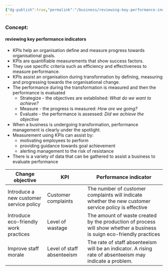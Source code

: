 ```yaml
---
{"dg-publish":true,"permalink":"/business/reviewing-key-performance-indicators/"}
---
```


### Concept:
#### reviewing key performance indicators
- KPIs help an organisation define and measure progress towards organisational goals.
- KPIs are quantifiable measurements that show success factors.
- They use specific criteria such as efficiency and effectiveness to measure performance.
- KPIs assist an organisation during transformation by defining, measuring and progressing towards  the organisational change.
-  The performance during the transformation is measured and then the performance is evaluated 
	- Strategize - the objectives are established: *What do we want to achieve?*
	- Measure - the progress is measured: *How are we going?*
	- Evaluate - the performance is assessed: *Did we achieve the objective*
- When a business is undergoing transformation, performance management is clearly under the spotlight.
- Measurement using KPIs can assist by:
	- motivating employees to perform
	- providing guidance towards goal achievement
	- alerting management to the risk of resistance
- There is a variety of data that can be gathered to assist a business to evaluate performance

| Change objective                            | KPI                        | Performance indicator                                                                                                 |
| ------------------------------------------- | -------------------------- | --------------------------------------------------------------------------------------------------------------------- |
| Introduce a new customer service policy<br> | Customer complaints        | The number of customer complaints will indicate whether the new customer service policy is effective                  |
| Introduce eco-friendly work practices       | Level of wastage           | The amount of waste created by the production of process will show whether a business is suign eco-friendly practices |
| Improve staff morale                        | Level of staff absenteeism | The rate of staff absenteeism will be an indicator. A rising rate of absenteeism may indicate a problem.              |
